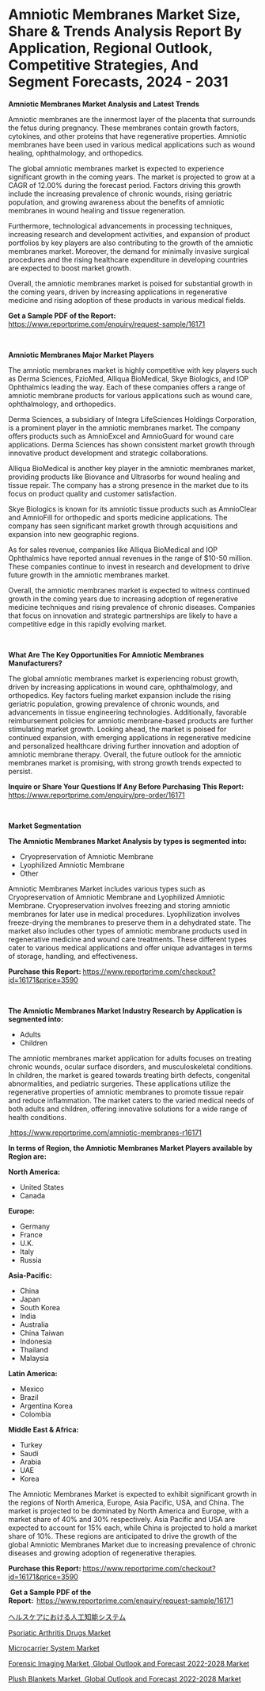 <p><h1>Amniotic Membranes Market Size, Share & Trends Analysis Report By Application, Regional Outlook, Competitive Strategies, And Segment Forecasts, 2024 - 2031</h1></p><p><strong>Amniotic Membranes Market Analysis and Latest Trends</strong></p>
<p><p>Amniotic membranes are the innermost layer of the placenta that surrounds the fetus during pregnancy. These membranes contain growth factors, cytokines, and other proteins that have regenerative properties. Amniotic membranes have been used in various medical applications such as wound healing, ophthalmology, and orthopedics.</p><p>The global amniotic membranes market is expected to experience significant growth in the coming years. The market is projected to grow at a CAGR of 12.00% during the forecast period. Factors driving this growth include the increasing prevalence of chronic wounds, rising geriatric population, and growing awareness about the benefits of amniotic membranes in wound healing and tissue regeneration.</p><p>Furthermore, technological advancements in processing techniques, increasing research and development activities, and expansion of product portfolios by key players are also contributing to the growth of the amniotic membranes market. Moreover, the demand for minimally invasive surgical procedures and the rising healthcare expenditure in developing countries are expected to boost market growth.</p><p>Overall, the amniotic membranes market is poised for substantial growth in the coming years, driven by increasing applications in regenerative medicine and rising adoption of these products in various medical fields.</p></p>
<p><strong>Get a Sample PDF of the Report:&nbsp;</strong> <a href="https://www.reportprime.com/enquiry/request-sample/16171">https://www.reportprime.com/enquiry/request-sample/16171</a></p>
<p>&nbsp;</p>
<p><strong>Amniotic Membranes Major Market Players</strong></p>
<p><p>The amniotic membranes market is highly competitive with key players such as Derma Sciences, FzioMed, Alliqua BioMedical, Skye Biologics, and IOP Ophthalmics leading the way. Each of these companies offers a range of amniotic membrane products for various applications such as wound care, ophthalmology, and orthopedics.</p><p>Derma Sciences, a subsidiary of Integra LifeSciences Holdings Corporation, is a prominent player in the amniotic membranes market. The company offers products such as AmnioExcel and AmnioGuard for wound care applications. Derma Sciences has shown consistent market growth through innovative product development and strategic collaborations.</p><p>Alliqua BioMedical is another key player in the amniotic membranes market, providing products like Biovance and Ultrasorbs for wound healing and tissue repair. The company has a strong presence in the market due to its focus on product quality and customer satisfaction.</p><p>Skye Biologics is known for its amniotic tissue products such as AmnioClear and AmnioFill for orthopedic and sports medicine applications. The company has seen significant market growth through acquisitions and expansion into new geographic regions.</p><p>As for sales revenue, companies like Alliqua BioMedical and IOP Ophthalmics have reported annual revenues in the range of $10-50 million. These companies continue to invest in research and development to drive future growth in the amniotic membranes market.</p><p>Overall, the amniotic membranes market is expected to witness continued growth in the coming years due to increasing adoption of regenerative medicine techniques and rising prevalence of chronic diseases. Companies that focus on innovation and strategic partnerships are likely to have a competitive edge in this rapidly evolving market.</p></p>
<p>&nbsp;</p>
<p><strong>What Are The Key Opportunities For Amniotic Membranes Manufacturers?</strong></p>
<p><p>The global amniotic membranes market is experiencing robust growth, driven by increasing applications in wound care, ophthalmology, and orthopedics. Key factors fueling market expansion include the rising geriatric population, growing prevalence of chronic wounds, and advancements in tissue engineering technologies. Additionally, favorable reimbursement policies for amniotic membrane-based products are further stimulating market growth. Looking ahead, the market is poised for continued expansion, with emerging applications in regenerative medicine and personalized healthcare driving further innovation and adoption of amniotic membrane therapy. Overall, the future outlook for the amniotic membranes market is promising, with strong growth trends expected to persist.</p></p>
<p><strong>Inquire or Share Your Questions If Any Before Purchasing This Report:</strong> <a href="https://www.reportprime.com/enquiry/pre-order/16171">https://www.reportprime.com/enquiry/pre-order/16171</a></p>
<p>&nbsp;</p>
<p><strong>Market Segmentation</strong></p>
<p><strong>The Amniotic Membranes Market Analysis by types is segmented into:</strong></p>
<p><ul><li>Cryopreservation of Amniotic Membrane</li><li>Lyophilized Amniotic Membrane</li><li>Other</li></ul></p>
<p><p>Amniotic Membranes Market includes various types such as Cryopreservation of Amniotic Membrane and Lyophilized Amniotic Membrane. Cryopreservation involves freezing and storing amniotic membranes for later use in medical procedures. Lyophilization involves freeze-drying the membranes to preserve them in a dehydrated state. The market also includes other types of amniotic membrane products used in regenerative medicine and wound care treatments. These different types cater to various medical applications and offer unique advantages in terms of storage, handling, and effectiveness.</p></p>
<p><strong>Purchase this Report:&nbsp;</strong><a href="https://www.reportprime.com/checkout?id=16171&price=3590">https://www.reportprime.com/checkout?id=16171&price=3590</a></p>
<p>&nbsp;</p>
<p><strong>The Amniotic Membranes Market Industry Research by Application is segmented into:</strong></p>
<p><ul><li>Adults</li><li>Children</li></ul></p>
<p><p>The amniotic membranes market application for adults focuses on treating chronic wounds, ocular surface disorders, and musculoskeletal conditions. In children, the market is geared towards treating birth defects, congenital abnormalities, and pediatric surgeries. These applications utilize the regenerative properties of amniotic membranes to promote tissue repair and reduce inflammation. The market caters to the varied medical needs of both adults and children, offering innovative solutions for a wide range of health conditions.</p></p>
<p><a href="https://www.reportprime.com/amniotic-membranes-r16171">&nbsp;https://www.reportprime.com/amniotic-membranes-r16171</a></p>
<p><strong>In terms of Region, the Amniotic Membranes Market Players available by Region are:</strong></p>
<p>
    <p> <strong> North America: </strong>
        <ul>
            <li>United States</li>
            <li>Canada</li>
        </ul>
        </p> 
    <p> <strong> Europe: </strong>
        <ul>
            <li>Germany</li>
            <li>France</li>
            <li>U.K.</li>
            <li>Italy</li>
            <li>Russia</li>
        </ul>
        </p> 
    <p> <strong> Asia-Pacific: </strong>
        <ul>
            <li>China</li>
            <li>Japan</li>
            <li>South Korea</li>
            <li>India</li>
            <li>Australia</li>
            <li>China Taiwan</li>
            <li>Indonesia</li>
            <li>Thailand</li>
            <li>Malaysia</li>
        </ul>
        </p> 
    <p> <strong> Latin America: </strong>
        <ul>
            <li>Mexico</li>
            <li>Brazil</li>
            <li>Argentina Korea</li>
            <li>Colombia</li>
        </ul>
        </p> 
    <p> <strong> Middle East & Africa: </strong>
        <ul>
            <li>Turkey</li>
            <li>Saudi</li>
            <li>Arabia</li>
            <li>UAE</li>
            <li>Korea</li>
        </ul>
    </p>
    </p>
<p><p>The Amniotic Membranes Market is expected to exhibit significant growth in the regions of North America, Europe, Asia Pacific, USA, and China. The market is projected to be dominated by North America and Europe, with a market share of 40% and 30% respectively. Asia Pacific and USA are expected to account for 15% each, while China is projected to hold a market share of 10%. These regions are anticipated to drive the growth of the global Amniotic Membranes Market due to increasing prevalence of chronic diseases and growing adoption of regenerative therapies.</p></p>
<p><strong>Purchase this Report: </strong><a href="https://www.reportprime.com/checkout?id=16171&price=3590">https://www.reportprime.com/checkout?id=16171&price=3590</a></p>
<p>&nbsp;<strong>Get a Sample PDF of the Report:&nbsp;&nbsp;</strong><a href="https://www.reportprime.com/enquiry/request-sample/16171">https://www.reportprime.com/enquiry/request-sample/16171</a></p>
<p><strong></strong></p>
<p><p><a href="https://medium.com/@skylarreilly36/2024%E5%B9%B4%E3%81%8B%E3%82%892031%E5%B9%B4%E3%81%BE%E3%81%A7%E3%81%AE%E4%B8%96%E7%95%8C%E3%81%AE%E5%8C%BB%E7%99%82%E5%88%86%E9%87%8E%E3%81%AB%E3%81%8A%E3%81%91%E3%82%8B%E4%BA%BA%E5%B7%A5%E7%9F%A5%E8%83%BD%E3%82%B7%E3%82%B9%E3%83%86%E3%83%A0%E3%81%AE%E6%88%A6%E7%95%A5%E7%9A%84%E5%B1%95%E6%9C%9B%E3%82%92-197%E3%83%9A%E3%83%BC%E3%82%B8%E3%81%AB%E3%82%8F%E3%81%9F%E3%82%8A%E7%B6%B2%E7%BE%85%E3%81%97%E3%81%A6%E3%81%84%E3%81%BE%E3%81%99-a845acc4481e">ヘルスケアにおける人工知能システム</a></p><p><a href="https://github.com/provorikovar/Market-Research-Report-List-6/blob/main/psoriatic-arthritis-drugs-market.md">Psoriatic Arthritis Drugs Market</a></p><p><a href="https://medium.com/@andrew.gibson967/global-microcarrier-system-market-is-projected-to-grow-at-a-cagr-of-5-6-2cfef3278353">Microcarrier System Market</a></p><p><a href="https://issuu.com/reportprime-2/docs/forensic-imaging-market-global-outl_092b260996e023">Forensic Imaging Market, Global Outlook and Forecast 2022-2028 Market</a></p><p><a href="https://issuu.com/reportprime-2/docs/plush-blankets-market-global-outloo_f005b4101adc5b">Plush Blankets Market, Global Outlook and Forecast 2022-2028 Market</a></p></p>